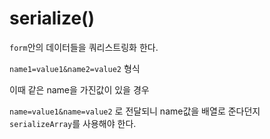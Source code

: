 # serialize()

`form`안의 데이터들을 쿼리스트링화 한다.

`name1=value1&name2=value2` 형식



이때 같은 name을 가진값이 있을 경우

`name=value1&name=value2` 로 전달되니 name값을 배열로 준다던지 `serializeArray`를 사용해야 한다.